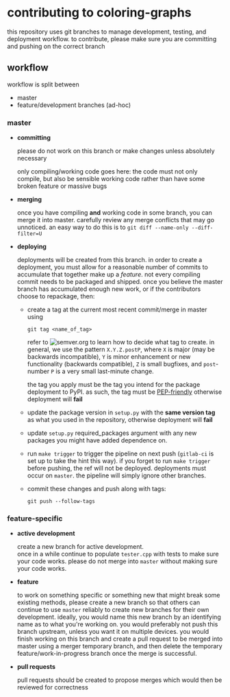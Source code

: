 # contributing to coloring-graphs

this repository uses git branches to manage development, testing,
and deployment workflow. to contribute, please make sure you are
committing and pushing on the correct branch

## workflow

workflow is split between
- master
- feature/development branches (ad-hoc)

### master

- **committing**

  please do not work on this branch or make changes unless absolutely
  necessary

  only compiling/working code goes here:
  the code must not only compile, but also be sensible working code 
  rather than have some broken feature or massive bugs
  
- **merging**

  once you have compiling **and** working code in some branch, you can
  merge it into master. carefully review any merge conflicts that may
  go unnoticed. an easy way to do this is to
  `git diff --name-only --diff-filter=U`
  
- **deploying**
  
  deployments will be created from this branch. in order to create a
  deployment, you must allow for a reasonable number of commits to
  accumulate that together make up a *feature*. not every compiling
  commit needs to be packaged and shipped. once you believe the master
  branch has accumulated enough new work, or if the contributors choose
  to repackage, then:
  - create a tag at the current most recent commit/merge in master using
      
    `git tag <name_of_tag>`
    
    refer to ![semver.org](https://semver.org/) to learn how to decide
    what tag to create. in general, we use the pattern `X.Y.Z.postP`,
    where `X` is major (may be backwards incompatible), `Y` is minor
    enhancement or new functionality (backwards compatible), `Z` is
    small bugfixes, and `post`-number `P` is a very small last-minute
    change.
    
    the tag you apply must be the tag you intend for the package deployment
    to PyPI. as such, the tag must be [PEP-friendly](https://www.python.org/dev/peps/pep-0440/)
    otherwise deployment will **fail**
  
  - update the package version in `setup.py` with the **same version tag**
    as what you used in the repository, otherwise deployment will **fail**
    
  - update `setup.py` required_packages argument with any new packages you
    might have added dependence on.
    
  - run `make trigger` to trigger the pipeline on next push (`gitlab-ci`
    is set up to take the hint this way). if you forget to run `make trigger`
    before pushing, the ref will not be deployed.
    deployments must occur on `master`. the pipeline will simply ignore other
    branches.
    
  - commit these changes and push along with tags:
    
    `git push --follow-tags`
    
### feature-specific

- **active development**

  create a new branch for active development.   
  once in a while continue to populate `tester.cpp` with tests to make sure your
  code works. please do not merge into `master` without making sure your code works.
  
  
- **feature**

  to work on something specific or something new that might break some existing
  methods, please create a new branch so that others can continue to use `master`
  reliably to create new branches for their own development. ideally, you would
  name this new branch by an identifying name as to what you're working on. 
  you would preferably not push this branch upstream, unless you want it on
  multiple devices. you would finish working on this branch and create a pull
  request to be merged into master using a merger temporary branch, and then delete
  the temporary feature/work-in-progress branch once the merge is successful.
  
- **pull requests**

  pull requests should be created to propose merges which would then be reviewed
  for correctness
